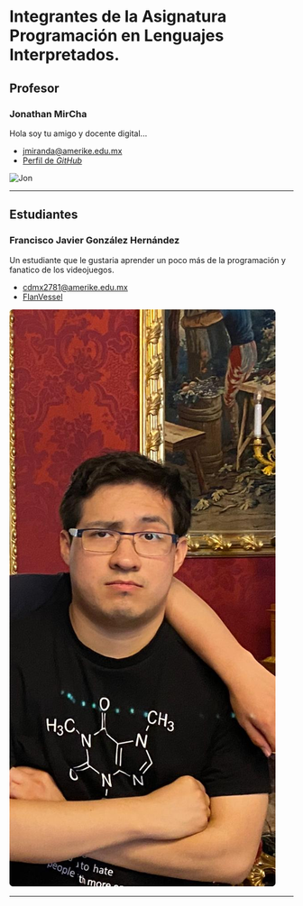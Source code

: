 # Integrantes de la Asignatura Programación en Lenguajes Interpretados.

## Profesor

### Jonathan MirCha

Hola soy tu amigo y docente digital...

- [jmiranda@amerike.edu.mx](jmiranda@amerike.edu.mx)
- [Perfil de _GitHub_](https://github.com/jonmircha)

![Jon](./img/jonmircha.jpg)

---

## Estudiantes

### Francisco Javier González Hernández

Un estudiante que le gustaria aprender un poco más de la programación y fanatico de los videojuegos.

- [cdmx2781@amerike.edu.mx](cdmx2781@amerike.edu.mx)
- [FlanVessel](https://github.com/FlanVessel)

![Francisco](./img/fran.jpg)

---